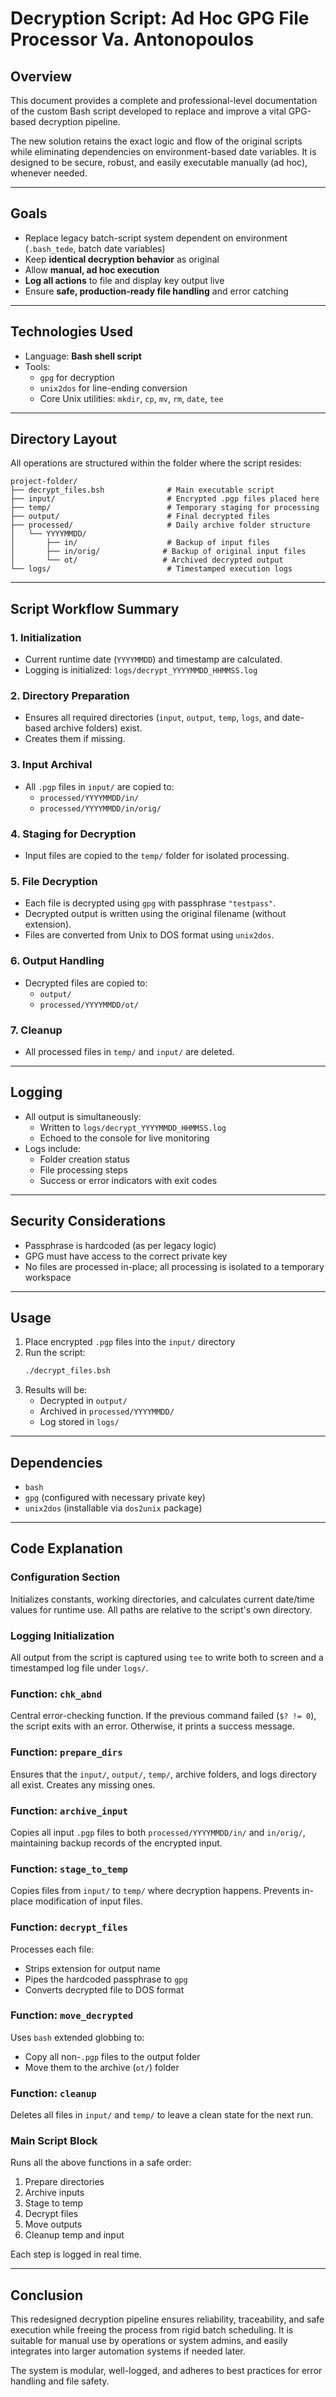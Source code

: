 # Decryption Script: Ad Hoc GPG File Processor Va. Antonopoulos

## Overview

This document provides a complete and professional-level documentation of the custom Bash script developed to replace and improve a vital GPG-based decryption pipeline.

The new solution retains the exact logic and flow of the original scripts while eliminating dependencies on environment-based date variables. It is designed to be secure, robust, and easily executable manually (ad hoc), whenever needed.

---

## Goals

- Replace legacy batch-script system dependent on environment (`.bash_tede`, batch date variables)
- Keep **identical decryption behavior** as original
- Allow **manual, ad hoc execution**
- **Log all actions** to file and display key output live
- Ensure **safe, production-ready file handling** and error catching

---

## Technologies Used

- Language: **Bash shell script**
- Tools:
  - `gpg` for decryption
  - `unix2dos` for line-ending conversion
  - Core Unix utilities: `mkdir`, `cp`, `mv`, `rm`, `date`, `tee`

---

## Directory Layout

All operations are structured within the folder where the script resides:

```
project-folder/
├── decrypt_files.bsh              # Main executable script
├── input/                         # Encrypted .pgp files placed here
├── temp/                          # Temporary staging for processing
├── output/                        # Final decrypted files
├── processed/                     # Daily archive folder structure
│   └── YYYYMMDD/
│       ├── in/                    # Backup of input files
│       ├── in/orig/              # Backup of original input files
│       └── ot/                   # Archived decrypted output
└── logs/                          # Timestamped execution logs
```

---

## Script Workflow Summary

### 1. Initialization

- Current runtime date (`YYYYMMDD`) and timestamp are calculated.
- Logging is initialized: `logs/decrypt_YYYYMMDD_HHMMSS.log`

### 2. Directory Preparation

- Ensures all required directories (`input`, `output`, `temp`, `logs`, and date-based archive folders) exist.
- Creates them if missing.

### 3. Input Archival

- All `.pgp` files in `input/` are copied to:
  - `processed/YYYYMMDD/in/`
  - `processed/YYYYMMDD/in/orig/`

### 4. Staging for Decryption

- Input files are copied to the `temp/` folder for isolated processing.

### 5. File Decryption

- Each file is decrypted using `gpg` with passphrase `"testpass"`.
- Decrypted output is written using the original filename (without extension).
- Files are converted from Unix to DOS format using `unix2dos`.

### 6. Output Handling

- Decrypted files are copied to:
  - `output/`
  - `processed/YYYYMMDD/ot/`

### 7. Cleanup

- All processed files in `temp/` and `input/` are deleted.

---

## Logging

- All output is simultaneously:
  - Written to `logs/decrypt_YYYYMMDD_HHMMSS.log`
  - Echoed to the console for live monitoring
- Logs include:
  - Folder creation status
  - File processing steps
  - Success or error indicators with exit codes

---

## Security Considerations

- Passphrase  is hardcoded (as per legacy logic)
- GPG must have access to the correct private key
- No files are processed in-place; all processing is isolated to a temporary workspace

---

## Usage

1. Place encrypted `.pgp` files into the `input/` directory
2. Run the script:
   ```bash
   ./decrypt_files.bsh
   ```
3. Results will be:
   - Decrypted in `output/`
   - Archived in `processed/YYYYMMDD/`
   - Log stored in `logs/`

---

## Dependencies

- `bash`
- `gpg` (configured with necessary private key)
- `unix2dos` (installable via `dos2unix` package)

---

## Code Explanation

### Configuration Section

Initializes constants, working directories, and calculates current date/time values for runtime use. All paths are relative to the script's own directory.

### Logging Initialization

All output from the script is captured using `tee` to write both to screen and a timestamped log file under `logs/`.

### Function: `chk_abnd`

Central error-checking function. If the previous command failed (`$? != 0`), the script exits with an error. Otherwise, it prints a success message.

### Function: `prepare_dirs`

Ensures that the `input/`, `output/`, `temp/`, archive folders, and logs directory all exist. Creates any missing ones.

### Function: `archive_input`

Copies all input `.pgp` files to both `processed/YYYYMMDD/in/` and `in/orig/`, maintaining backup records of the encrypted input.

### Function: `stage_to_temp`

Copies files from `input/` to `temp/` where decryption happens. Prevents in-place modification of input files.

### Function: `decrypt_files`

Processes each file:

- Strips extension for output name
- Pipes the hardcoded passphrase to `gpg`
- Converts decrypted file to DOS format

### Function: `move_decrypted`

Uses `bash` extended globbing to:

- Copy all non-`.pgp` files to the output folder
- Move them to the archive (`ot/`) folder

### Function: `cleanup`

Deletes all files in `input/` and `temp/` to leave a clean state for the next run.

### Main Script Block

Runs all the above functions in a safe order:

1. Prepare directories
2. Archive inputs
3. Stage to temp
4. Decrypt files
5. Move outputs
6. Cleanup temp and input

Each step is logged in real time.

---

## Conclusion

This redesigned decryption pipeline ensures reliability, traceability, and safe execution while freeing the process from rigid batch scheduling. It is suitable for manual use by operations or system admins, and easily integrates into larger automation systems if needed later.

The system is modular, well-logged, and adheres to best practices for error handling and file safety.
